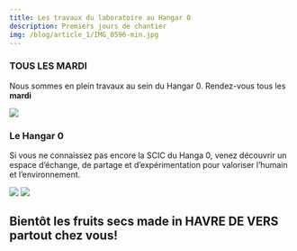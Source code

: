 ```yaml
---
title: Les travaux du laboratoire au Hangar 0
description: Premiers jours de chantier
img: /blog/article_1/IMG_0596-min.jpg
---
```


### TOUS LES MARDI

Nous sommes en plein travaux au sein du Hangar 0.
Rendez-vous tous les **mardi**

<img src="/blog/article_1/IMG_0605-min.jpg">

### Le Hangar 0

Si vous ne connaissez pas encore la SCIC du Hanga 0, venez découvrir un espace d’échange, de partage et d’expérimentation
pour valoriser l’humain et l’environnement.

<img src="/blog/article_1/c0b3.jpg">
<img src="/blog/article_1/IMG_0641-min.jpg" >

## Bientôt les fruits secs made in HAVRE DE VERS partout chez vous!
